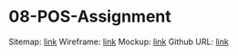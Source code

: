 ﻿# 08-POS-Assignment

Sitemap: [link](https://www.gloomaps.com/46v7jtv3b9)
Wireframe: [link](https://drive.google.com/file/d/1AvpnNnUqx2jzAAnDpAunae4_EqAUrd5j/view?usp=sharing)
Mockup: [link](https://www.figma.com/file/Is2lj8FN585itB71x2DlaD/Untitled?type=design&node-id=0%3A1&mode=design&t=GjCnfaZqGeFqZC0c-1)
Github URL: [link](https://github.com/Roshen-Perera/06-Assignment-CSS.git)
